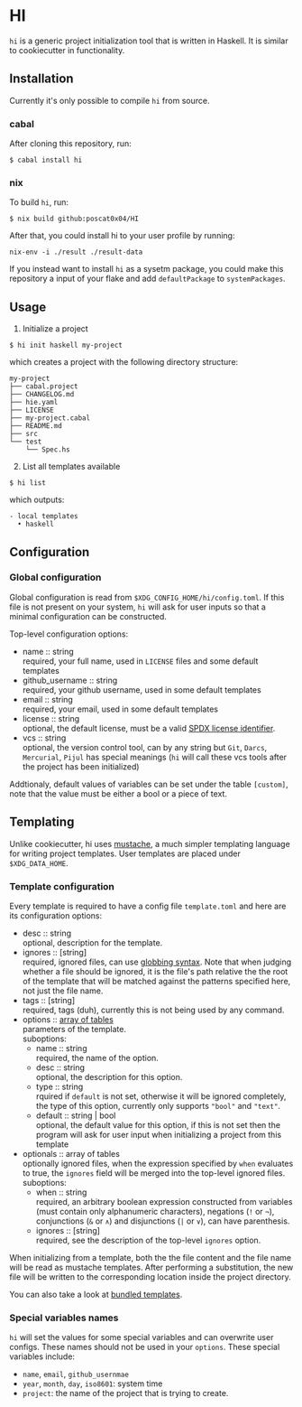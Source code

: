 # HI

`hi` is a generic project initialization tool that is written in Haskell. It is similar to cookiecutter in functionality.

## Installation

Currently it's only possible to compile `hi` from source.

### cabal

After cloning this repository, run:

```
$ cabal install hi
```

### nix

To build `hi`, run:

```
$ nix build github:poscat0x04/HI
```

After that, you could install hi to your user profile by running:

```
nix-env -i ./result ./result-data
```

If you instead want to install `hi` as a sysetm package, you could make this repository a input of your flake and add `defaultPackage` to `systemPackages`.

## Usage

1. Initialize a project

```
$ hi init haskell my-project
```

which creates a project with the following directory structure:

```
my-project
├── cabal.project
├── CHANGELOG.md
├── hie.yaml
├── LICENSE
├── my-project.cabal
├── README.md
├── src
└── test
    └── Spec.hs
```

2. List all templates available

```
$ hi list
```

which outputs:

```
- local templates
  • haskell
```

## Configuration

### Global configuration

Global configuration is read from `$XDG_CONFIG_HOME/hi/config.toml`. If this file is not present on your system, `hi` will ask for user inputs so that a minimal configuration can be constructed.

Top-level configuration options:

- name :: string\
  required, your full name, used in `LICENSE` files and some default templates
- github_username :: string\
  required, your github username, used in some default templates
- email :: string\
  required, your email, used in some default templates
- license :: string\
  optional, the default license, must be a valid [SPDX license identifier](https://spdx.org/licenses/).
- vcs :: string\
  optional, the version control tool, can by any string but `Git`, `Darcs`, `Mercurial`, `Pijul` has special meanings (`hi` will call these vcs tools after the project has been initialized)

Addtionaly, default values of variables can be set under the table `[custom]`, note that the value must be either a bool or a piece of text.

## Templating

Unlike cookiecutter, hi uses [mustache](https://mustache.github.io/), a much simpler templating language for writing project templates. User templates are placed under `$XDG_DATA_HOME`.

### Template configuration

Every template is required to have a config file `template.toml` and here are its configuration options:

- desc :: string\
  optional, description for the template.
- ignores :: [string]\
  required, ignored files, can use [globbing syntax](https://hackage.haskell.org/package/Glob-0.10.1/docs/System-FilePath-Glob.html#v:compile). Note that when judging whether a file should be ignored, it is the file's path relative the the root of the template that will be matched against the patterns specified here, not just the file name.
- tags :: [string]\
  required, tags (duh), currently this is not being used by any command.
- options :: [array of tables](https://toml.io/en/v1.0.0-rc.3#array-of-tables)\
  parameters of the template.\
  suboptions:
    - name :: string\
      required, the name of the option.
    - desc :: string\
      optional, the description for this option.
    - type :: string\
      rquired if `default` is not set, otherwise it will be ignored completely, the type of this option, currently only supports `"bool"` and `"text"`.
    - default :: string | bool\
      optional, the default value for this option, if this is not set then the program will ask for user input when initializing a project from this template
- optionals :: array of tables\
  optionally ignored files, when the expression specified by `when` evaluates to true, the `ignores` field will be merged into the top-level ignored files.\
  suboptions:
    - when :: string\
      required, an arbitrary boolean expression constructed from variables (must contain only alphanumeric characters), negations (`!` or `¬`), conjunctions (`&` or `∧`) and disjunctions (`|` or `∨`), can have parenthesis.
    - ignores :: [string]\
      required, see the description of the top-level `ignores` option.

When initializing from a template, both the the file content and the file name will be read as mustache templates. After performing a substitution, the new file will be written to the corresponding location inside the project directory.

You can also take a look at [bundled templates](https://github.com/poscat0x04/HI/tree/master/data/templates).

### Special variables names

`hi` will set the values for some special variables and can overwrite user configs. These names should not be used in your `options`. These special variables include:

- `name`, `email`, `github_usernmae`
- `year`, `month`, `day`, `iso8601`: system time
- `project`: the name of the project that is trying to create.
